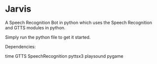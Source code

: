 # Jarvis
A Speech Recognition Bot in python which uses the Speech Recognition and GTTS modules in python.

Simply run the python file to get it started.

Dependencies:

time
GTTS
SpeechRecognition
pyttsx3
playsound
pygame

